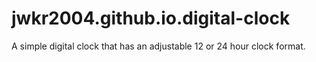 # jwkr2004.github.io.digital-clock
A simple digital clock that has an adjustable 12 or 24 hour clock format.
